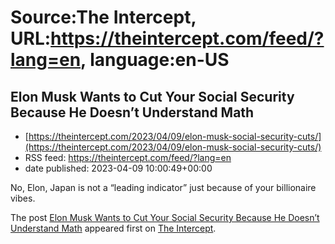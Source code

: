 # Source:The Intercept, URL:https://theintercept.com/feed/?lang=en, language:en-US

## Elon Musk Wants to Cut Your Social Security Because He Doesn’t Understand Math
 - [https://theintercept.com/2023/04/09/elon-musk-social-security-cuts/](https://theintercept.com/2023/04/09/elon-musk-social-security-cuts/)
 - RSS feed: https://theintercept.com/feed/?lang=en
 - date published: 2023-04-09 10:00:49+00:00

<p>No, Elon, Japan is not a “leading indicator” just because of your billionaire vibes.</p>
<p>The post <a href="https://theintercept.com/2023/04/09/elon-musk-social-security-cuts/" rel="nofollow">Elon Musk Wants to Cut Your Social Security Because He Doesn’t Understand Math</a> appeared first on <a href="https://theintercept.com" rel="nofollow">The Intercept</a>.</p>

